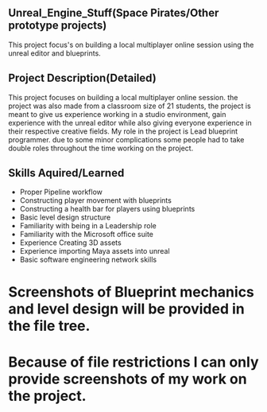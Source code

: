 ## Unreal_Engine_Stuff(Space Pirates/Other prototype projects)
This project focus's on building a local multiplayer online session using the unreal editor and blueprints.


## Project Description(Detailed)
This project focuses on building a local multiplayer online session. the project was also made from a classroom size of 21 students, the project is meant to give us experience working in a studio environment, gain experience with the unreal editor while also giving everyone experience in their respective creative fields. My role in the project is Lead blueprint programmer. due to some minor complications some people had to take double roles throughout the time working on the project.

## Skills Aquired/Learned
- Proper Pipeline workflow
- Constructing player movement with blueprints
- Constructing a health bar for players using blueprints
- Basic level design structure
- Familiarity with being in a Leadership role
- Familiarity with the Microsoft office suite
- Experience Creating 3D assets
- Experience importing Maya assets into unreal
- Basic software engineering network skills

# Screenshots of Blueprint mechanics and level design will be provided in the file tree.

# Because of file restrictions I can only provide screenshots of my work on the project. 



